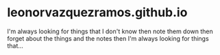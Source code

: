 # leonorvazquezramos.github.io

I'm always looking for things that I don't know then note them down then forget about the things and the notes then I'm always looking for things that...
